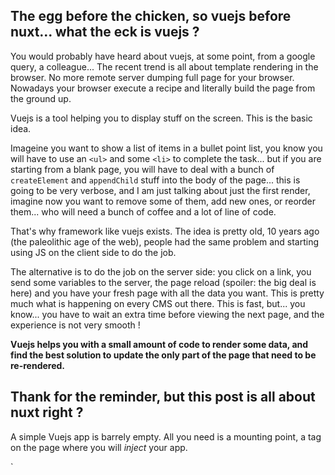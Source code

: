## The egg before the chicken, so vuejs before nuxt... what the eck is vuejs ?

You would probably have heard about vuejs, at some point, from a google query, a colleague... 
The recent trend is all about template rendering in the browser. No more remote server dumping full page for your browser. Nowadays your browser execute a recipe and literally build the page from the ground up.

Vuejs is a tool helping you to display stuff on the screen.
This is the basic idea.

Imageine you want to show a list of items in a bullet point list, you know you will have to use an `<ul>` and some `<li>` to complete the task... but if you are starting from a blank page, you will have to deal with a bunch of `createElement` and `appendChild` stuff into the body of the page... this is going to be very verbose, and I am just talking about just the first render, imagine now you want to remove some of them, add new ones, or reorder them... who will need a bunch of coffee and a lot of line of code.

That's why framework like vuejs exists. The idea is pretty old, 10 years ago (the paleolithic age of the web), people had the same problem and starting using JS on the client side to do the job. 

The alternative is to do the job on the server side: you click on a link, you send some variables to the server, the page reload (spoiler: the big deal is here) and you have your fresh page with all the data you want. This is pretty much what is happening on every CMS out there. This is fast, but... you know... you have to wait an extra time before viewing the next page, and the experience is not very smooth !

**Vuejs helps you with a small amount of code to render some data, and find the best solution to update the only part of the page that need to be re-rendered.**

## Thank for the reminder, but this post is all about nuxt right ?

A simple Vuejs app is barrely empty. All you need is a mounting point, a tag on the page where you will *inject* your app.

`<body>
	<div id="app"></div>
	<script src="app.js" />
</body>`

This is all you need. This is simple HTML, your browser will deal with the rest, this simple structure is all it need to boot your app... but this is also what search engine bots will see too, and this page holds no data. This is a big deal because most of them will take the code you gave them to extract some meaning full information. (I know SEO bots are not that dumb, and some of theme could run js code to display the page, but for the sake of this article I will assume they only see what you give to them). 

So, this is a pretty bad code if you want to land on the first page of google ! 😭

We need to find a way to display the page with all the data structured by HTML tags. some thing like

`<body>
	<div id="app">
		<h1>People I love</h1>
		<ul>
			<li>My kids</li>
			<li>My wife</li>
			<li>Netflix</li>
		</ul>
	</div>
</body>`

**Nuxt core idea is to give, *whoever ask*, the *final render* of a page and *all the browser needs* to update the page after the first render has occured.**

If this is hard to swallow, let me split this in simpler words

	* whoever ask: for a given URL, your browser, a SEO bot, a facebook linter, or a bash script, they will all received a well formated page with markup.

	* final render: this output is the last step of maybe some calculation like ordering or whatever data transformation was needed

	* all the browser need to update the page: the HTML page will also have some JS instructions to do some extra work once the page is displayed (like ordering a list when a button is pressed)

You can also think like:
I will render a page with all the data to display into (html markup) and the logic to update the layout when I will need to (javascript) the user will not see a blank page very quick and the data after that, this will be a simple boring HTML page.

Once the page is rendered, you will be able to update the document on the client side (classic vuejs logic)... but rememeber, vuejs will find the best way to update only what has changed, and because a lot of data is already at the right place in the page this is a win win process ! 😎

##### Stop talking and gimme IRL stuff

Let's take a simple exemple: imagine you whant to display a simple list of elements, and once the page is displayed, you want to add at the end of the list a new item. On the server side, nuxt (vuejs under the hood) will send the full page to the browser. Once the page is fully loaded on the client side, vuejs will start and parse the existing markup, be aware of it, and take advantage of this when the new item will be added to the list.

This is awesome because you have both the advantages of the server side and the client side rendering in a single flow 😎


## I make websites for a living, why should I care about all this ?

The main benefice of all this is using vuejs all along.
Nuxt in an extra layer of sugarness, but the real deal is making a whole website only with vue. Let's consider using nuxt only for having rendered pages to feed SEO bots. There is a lot of extra stuff you can do with nuxt, but let put them aside for the moment.

When you think about a website, with a CMS or not, you will probably store your data into a database, and build the page with some requests (let's be honnest : a lot) and glue the result with some markup. This is basically what CMS do. Wordpress is a good example of that: data in the db, templating with a theme. Nothing wrong with that — i make a living out of it, I will not throw it away

When you think about an app, you make your mind around a "state". This is a lovely place where all your data are stored. with getter and setter, you data is accessible from anywhere (do you get it ? or do you need a getter ? — joke). This is the parralel idea of the database in our CMS world. The big difference is : the data IS here, no need to make a db request to catch it, if the same data is used on multiple pages : this is a really big time saving.

I know, the data need to came from somewhere... it could not magically appears in your app, at the right place, at the right time !

Nuxt allow you to do your "request my data" job at different "life cycle" levels.

The simpler exemple is the `fetch` function a component could use. This function is only run by the server (more on that later) and allow you to inject into your app store (not the one on your iPhone — joke) the data you just fetched (yes i know, the function name is straight forward).

**reformulation** Imagine you want to show the current weather on every page of your website. When someone request the page from their browser, the nuxt server will request the data from a weather api on the cloud (joke) and feed the store with it. When the page is sent to the user, all the data is delivered in a giant object and vuejs will reydrate his state from that object (more on that later)

Imagine now, you want to dynamically update the weather depending of the user choice or location instead of a predefined place. The logic is the same : request the weather api, update the store, and update the page (the later part is done by vuejs automatically, thank you bro'). If you follow me this far, you should have noticed the job is already done in the fetch function. Spoiler alert, you can't reuse the function 🤨, but you could (and should) extract the logic from it 😎.

This is where nuxt+vuejs is really good : instead of doing the job twice (first on the server side with PHP/MySQL for example, then on the client side, with Ajax) you share the logic between both sides.

Another example: pagination.
Imagine you have a large list of items, so large you can not fit them into one single page, you have to make chunks from the data, let's say, 10 items a page. The first load will give you the whole page: menu, header, footer and the first 10 items. The second page will give you the same data but the next 10 items.  Why do you need to be given a vast majority of the document you already have (header, footer, menu....) the only think you really want is the next 10 items right ?

In a nuxtjs way of thinking, you will have a function responsible to get the 10 items. On the first load the `fetch` function will be called and you will be able to request the data, inject it into the store and render the full page with the data. The items will be saved on the store (global state of your app) and later if the items on the store change... the UI will be automatically updated.
So the get the next 10 items and so on, you have to request the data to the server (mostly using an API - more on that later) and update the store. The 2 request (the first one within the `fetch` function and the second on (from next "next result button" for exemple) will share the same logic !
	

## New stack, new rules

I hope your are convincing the workdflow is very different from what you are used to. There is some caveat you need to be aware of.

### Server
A classic website stack is LAMP (Linux, Apache, MySQL, PHP) — you will find them on every single hosting provider around the world. and because of that a lot of CMS are built around that (wordpress, prestashop etc...). I will assume you have an idea of how things work with that stack.

with nuxt, this is very different, because the server and the client share a lot. Nuxt is made around expressjs (a well known web server/framework in the nodejs community). When you build/compile your app, under the hood a lot of work is done to split your component into express route, functions that need to run on the server side, other on the client side etc...

the big deal here, is, your apache server can not run your vuejs code and magically render a page. this have to be done throug the nuxt/express server.

Services like netlify or heroku help you to solve the hosting and deployment problem. But if you feel aventurous, you can start a virtual server from digital ocean, install nginx + nodejs and kick off your app in minutes... but you will still have to manage a lot a stuff (yeah I am talking about security here) you are probably not ready to deal with.


### Data
If i follow my previous example of classic CMS, the data is stored on a database, and your website have a way to request it easily. you don't have to write SQL queries to fetch the data, and you can do it wherever you want : no big deal, the entire page is cooked before be sent to the client.

With next you can't execute SQL queries from your code. (okay, maybe you can, but should not). because you server/client code is shared you will probably ends with some credentials exposed in your code (and you do not want that). You will rely on request REST or GraphQL APIs. At first thight, this could not appears to be a smart choice (to split thing apart), but you will have some benefits like, separation of concerns, more scaling options for backend/frontend parts of your app.

This is the way data are consummed: through API. Wordpres have a builtin REST API that exposes data, reay to be consummed by JS script (guttenberg is a pretty good example of that - strict separation between the data blocks and the UI)

Also, if you expose your own data throught api, this will be easy to test with unit tests, and easy to mock when you work on the render.


## What now ?
I have now built a couple of website using nuxt now and I have really loved it. I encourage everyone to try to build a little somthing with it to forge your own opinion. Sure, haters will always find something to say, and nuxt is not for everyone — I got it.
I highly recommand to give a try. Nuxt is very powerfull. As a lot of good intentions wrap its core, you will feel at ease rapidly. Sure, if you already know vuejs (even a little bit of) you will be at ease with nuxt, but the tree structure of a default nuxt project is simple enough to help you write a couple of page and component.






 


